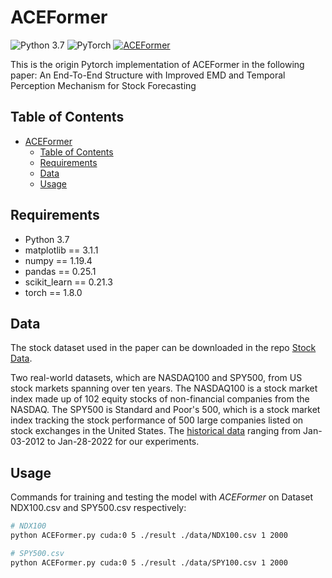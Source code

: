 # ACEFormer

![Python 3.7](https://img.shields.io/badge/python-3.7-green.svg?style=plastic)
![PyTorch](https://img.shields.io/badge/PyTorch%20-%23EE4C2C.svg?style=plastic)
[![ACEFormer](https://img.shields.io/badge/ACEFormer-brightgreen.svg?style=plastic)](https://github.com/DurandalLee/ACEFormer)

This is the origin Pytorch implementation of ACEFormer in the following paper:
An End-To-End Structure with Improved EMD and Temporal Perception Mechanism for Stock Forecasting

## Table of Contents

- [ACEFormer](#aceformer)
	- [Table of Contents](#table-of-contents)
	- [Requirements](#requirements)
	- [Data](#data)
	- [Usage](#usage)

## Requirements

- Python 3.7
- matplotlib == 3.1.1
- numpy == 1.19.4
- pandas == 0.25.1
- scikit_learn == 0.21.3
- torch == 1.8.0

## Data

The stock dataset used in the paper can be downloaded in the repo [Stock Data](https://github.com/DurandalLee/ACEFormer/tree/main/data).

Two real-world datasets, which are NASDAQ100 and SPY500, from US stock markets spanning over ten years.
The NASDAQ100 is a stock market index made up of 102 equity stocks of non-financial companies from the NASDAQ.
The SPY500 is Standard and Poor's 500, which is a stock market index tracking the stock performance of 500 large companies listed on stock exchanges in the United States.
The [historical data](https://www.investing.com/) ranging from Jan-03-2012 to Jan-28-2022 for our experiments.

## Usage

Commands for training and testing the model with *ACEFormer* on Dataset NDX100.csv and SPY500.csv respectively:

```bash
# NDX100 
python ACEFormer.py cuda:0 5 ./result ./data/NDX100.csv 1 2000

# SPY500.csv
python ACEFormer.py cuda:0 5 ./result ./data/SPY100.csv 1 2000
```
